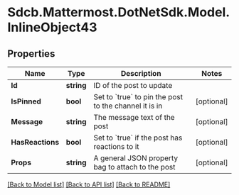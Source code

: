 # Sdcb.Mattermost.DotNetSdk.Model.InlineObject43
## Properties

Name | Type | Description | Notes
------------ | ------------- | ------------- | -------------
**Id** | **string** | ID of the post to update | 
**IsPinned** | **bool** | Set to &#x60;true&#x60; to pin the post to the channel it is in | [optional] 
**Message** | **string** | The message text of the post | [optional] 
**HasReactions** | **bool** | Set to &#x60;true&#x60; if the post has reactions to it | [optional] 
**Props** | **string** | A general JSON property bag to attach to the post | [optional] 

[[Back to Model list]](../README.md#documentation-for-models) [[Back to API list]](../README.md#documentation-for-api-endpoints) [[Back to README]](../README.md)


